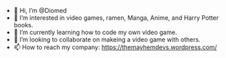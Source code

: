- 👋 Hi, I’m @Diomed
- 👀 I’m interested in video games, ramen, Manga, Anime, and Harry Potter books.
- 🌱 I’m currently learning how to code my own video game.
- 💞️ I’m looking to collaborate on makeing a video game with others.
- 📫 How to reach my company: https://themayhemdevs.wordpress.com/

<!---
Moonseeker13/Moonseeker13 is a ✨ special ✨ repository because its `README.md` (this file) appears on your GitHub profile.
You can click the Preview link to take a look at your changes.
--->
